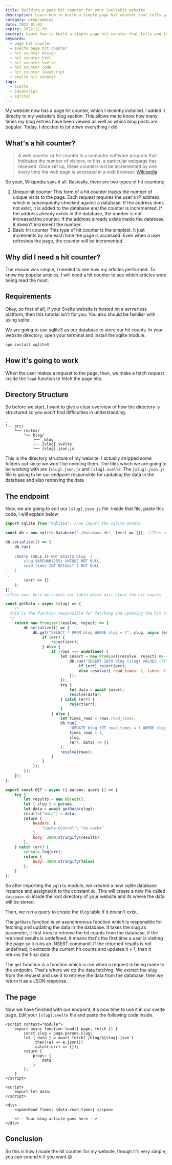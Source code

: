 ```yaml
---
title: Building a page hit counter for your SvelteKit website
description: Learn how to build a simple page hit counter that tells you the number of visitors who have visited your page
category: programming
date: 2022-01-03
expiry: 2022-12-30
excerpt: Learn how to build a simple page hit counter that tells you the number of visitors who have visited your page
keywords:
  - page hit counter
  - svelte page hit counter
  - hit counter design
  - hit counter html
  - hit counter svelte
  - hit counter code
  - hit counter JavaScript
  - svelte hit counter
tags:
  - svelte
  - javascript
  - sqlite3
---
```


My website now has a page hit counter, which I recently installed. I added it directly to my website's blog section. This allows me to know how many times my blog entries have been viewed as well as which blog posts are popular. Today, I decided to jot down everything I did.

## What's a hit counter?

> A web counter or hit counter is a computer software program that indicates the number of visitors, or hits, a particular webpage has received. Once set up, these counters will be incremented by one every time the web page is accessed in a web browser. [Wikipedia](https://en.m.wikipedia.org/wiki/Web_counter)

So yeah, Wikipedia says it all.
Basically, there are two types of hit counters;

1. Unique hit counter
   This form of a hit counter tracks the number of unique visits to the page. Each request requires the user's IP address, which is subsequently checked against a database. If the address does not exist, it is added to the database and the counter is incremented. If the address already exists in the database, the number is not increased.the counter. If the address already exists inside the database, it doesn't increment the number.
2. Basic hit counter
   This type of hit counter is the simplest. It just increments by one each time the page is accessed. Even when a user refreshes the page, the counter will be incremented.

## Why did I need a hit counter?

The reason was simple, I needed to see how my articles performed. To know my popular articles, I will need a hit counter to see which articles were being read the most.

## Requirements

Okay, so first of all, if your Svelte website is hosted on a serverless platform, then this tutorial isn't for you.
You also should be familiar with using sqlite.

We are going to use sqlite3 as our database to store our hit counts.
In your website directory, open your terminal and install the sqlite module.

```bash
npm install sqlite3
```

## How it's going to work

When the user makes a request to the page, then, we make a fetch request inside the `load` function to fetch the page hits.

## Directory Structure

So before we start, I want to give a clear overview of how the directory is structured so you won't find difficulties in understanding.

```
.
└── src/
    └── routes/
        └── blog/
            ├── _blog
            ├── [slug].svelte
            └── [slug].json.js
```

This is the directory structure of my website. I actually stripped some folders out since we won't be needing them. The files which we are going to be working with are `[slug].json.js` and `[slug].svelte`.
The `[slug].json.js` file is going to be our endpoint responsible for updating the data in the database and also retrieving the data

## The endpoint

Now, we are going to edit our `[slug].json.js` file.
Inside that file, paste this code, I will explain below

```javascript
import sqlite from "sqlite3"; //we import the sqlite module

const db = new sqlite.Database("./database.db", (err) => {}); //This command will create the database for us if it does not exist

db.serialize(() => {
	db.run(
		`
	CREATE TABLE IF NOT EXISTS blog	 (
		slug VARCHAR(255) UNIQUE NOT NULL,
		read_times INT DEFAULT 1 NOT NULL
	)
`,
		(err) => {}
	);
});
//Then over here we create our table which will store the hit counts

const getData = async (slug) => {
	/*
  this is the function responsible for fetching and updating the hit count
  */
	return new Promise((resolve, reject) => {
		db.serialize(() => {
			db.get("SELECT * FROM blog WHERE slug = ?", slug, async (err, rows) => {
				if (err) {
					reject(err);
				} else {
					if (rows === undefined) {
						let insert = new Promise((resolve, reject) => {
							db.run("INSERT INTO blog (slug) VALUES (?)", slug, (err, data) => {
								if (err) reject(err);
								else resolve({ read_times: 1, likes: 0, shares: 0 });
							});
						});
						try {
							let data = await insert;
							resolve(data);
						} catch (err) {
							reject(err);
						}
					} else {
						let times_read = rows.read_times;
						db.run(
							"UPDATE blog SET read_times = ? WHERE slug = ?",
							times_read + 1,
							slug,
							(err, data) => {}
						);
						resolve(rows);
					}
				}
			});
		});
	});
};

export const GET = async ({ params, query }) => {
	try {
		let results = new Object();
		let { slug } = params;
		let data = await getData(slug);
		results["data"] = data;
		return {
			headers: {
				"Cache-Control": "no-cache"
			},
			body: JSON.stringify(results)
		};
	} catch (err) {
		console.log(err);
		return {
			body: JSON.stringify(false)
		};
	}
};
```

So after importing the `sqlite` module, we created a new sqlite database instance and assigned it to the constant `db`. This will create a new file called `database.db` inside the root directory of your website and its where the data will be stored.

Then, we run a query to create the `blog` table if it doesn't exist.

The `getData` function is an asynchronous function which is responsible for fetching and updating the data in the database. It takes the slug as parameter, it first tries to retrieve the hit counts from the database, if the returned results is undefined, it means that's the first time a user is visiting the page so it runs an INSERT command. If the returned results is not undefined, it extracts the current hit counts and updates it + 1, then it returns the final data.

The `get` function is a function which is run when a request is being made to the endpoint. That's where we do the data fetching. We extract the slug from the request and use it to retrieve the data from the database, then we return it as a JSON response.

## The page

Now we have finished with our endpoint, it's now time to use it in our svelte page.
Edit your `[slug].svelte` file and paste the following code inside.

```svelte
<script context="module">
	export async function load({ page, fetch }) {
		const slug = page.params.slug;
		let { data } = await fetch(`/blog/${slug}.json`)
			.then((e) => e.json())
			.catch((err) => {});
		return {
			props: {
				data
			}
		};
	}
</script>

<script>
	export let data;
</script>

<div>
	<span>Read Times: {data.read_times} </span>

	<!-- Your blog article goes here -->
</div>
```

## Conclusion

So this is how I made the hit counter for my website, though it's very simple, you can extend it if you want :smile:
